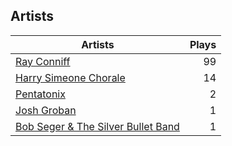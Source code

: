 ## Artists
Artists | Plays 
----- | -----: 
[Ray Conniff](/artists/ray-conniff-104848) | 99
[Harry Simeone Chorale](/artists/harry-simeone-chorale-30122133) | 14
[Pentatonix](/artists/pentatonix-655231) | 2
[Josh Groban](/artists/josh-groban-58260) | 1
[Bob Seger & The Silver Bullet Band](/artists/bob-seger-the-silver-bullet-band-105037) | 1

